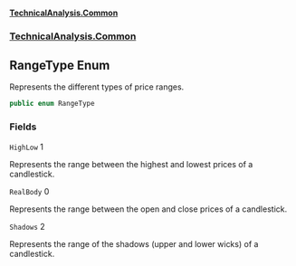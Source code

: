 #### [TechnicalAnalysis.Common](TechnicalAnalysis.Common.md 'TechnicalAnalysis.Common')
### [TechnicalAnalysis.Common](TechnicalAnalysis.Common.md#TechnicalAnalysis.Common 'TechnicalAnalysis.Common')

## RangeType Enum

Represents the different types of price ranges.

```csharp
public enum RangeType
```
### Fields

<a name='TechnicalAnalysis.Common.RangeType.HighLow'></a>

`HighLow` 1

Represents the range between the highest and lowest prices of a candlestick.

<a name='TechnicalAnalysis.Common.RangeType.RealBody'></a>

`RealBody` 0

Represents the range between the open and close prices of a candlestick.

<a name='TechnicalAnalysis.Common.RangeType.Shadows'></a>

`Shadows` 2

Represents the range of the shadows (upper and lower wicks) of a candlestick.